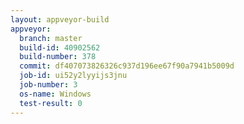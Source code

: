 ```yaml
---
layout: appveyor-build
appveyor:
  branch: master
  build-id: 40902562
  build-number: 378
  commit: df407073826326c937d196ee67f90a7941b5009d
  job-id: ui52y2lyyijs3jnu
  job-number: 3
  os-name: Windows
  test-result: 0
---
```

